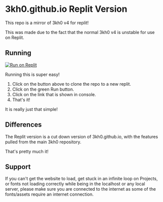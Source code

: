 # 3kh0.github.io Replit Version

This repo is a mirror of 3kh0 v4 for replit!

This was made due to the fact that the normal 3kh0 v4 is unstable for use on Replit.

## Running

[![Run on Replit](https://binbashbanana.github.io/deploy-buttons/buttons/remade/replit.svg)](https://replit.com/github/3kh0/3kh0.github.io-replit)

Running this is super easy!

1. Click on the button above to clone the repo to a new replit.
2. Click on the green Run button.
3. Click on the link that is shown in console.
4. That's it!

It is really just that simple!


## Differences

The Replit version is a cut down version of 3kh0.github.io, with the features pulled from the main 3kh0 repository.

That's pretty much it!

## Support

If you can't get the website to load, get stuck in an infinite loop on Projects, or fonts not loading correctly while being in the localhost or any local server, please make sure you are connected to the internet as some of the fonts/assets require an internet connection.